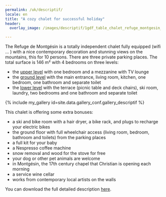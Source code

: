 ```yaml
---
permalink: /uk/descriptif/
locale: en
title: "A cozy chalet for successful holiday"
header:
  overlay_image: /images/descriptif/1gdf_table_chalet_refuge_montgesin_plagne.jpg

---
```


The Refuge de Montgésin is a totally independent chalet fully equipped (wifi … ) with a nice contemporary decoration and stunning views on the mountains, this for 10 persons. There are three private parking places. The total surface is 146 m² with 4 bedrooms on three levels:

 - the <a href="/uk/n-plus-un/">upper level</a> with one bedroom and a mezzanine with TV lounge
 - the <a href="/uk/rdc/">ground level</a> with the main entrance, living room, kitchen, one bedroom, one bathroom and separate toilet
 - the <a href="/uk/n-moins-un/">lower level</a> with the terrace (picnic table and deck chairs), ski room, laundry, two bedrooms and one bathroom and separate toilet


{% include my_gallery id=site.data.gallery_conf.gallery_descriptif %}

This chalet is offering some extra bonuses:
 - a ski and bike room with a hair dryer, a bike rack, and plugs to recharge your electric bikes
 - the ground floor with full wheelchair access (living room, bedroom, bathroom and toilets) from the parking places
 - a full kit for your baby
 - a Nespresso coffee machine
 - snow removal and wood for the stove for free
 - your dog or other pet animals are welcome
 - in Montgésin, the 17th century chapel that Christian is opening each morning
 - a service wine cellar
 - works from contemporary local artists on the walls 


You can download the full detailed description <a href="/images/descriptif/inventory.pdf" download>here</a>.
